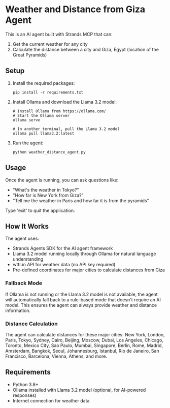 # Weather and Distance from Giza Agent

This is an AI agent built with Strands MCP that can:
1. Get the current weather for any city
2. Calculate the distance between a city and Giza, Egypt (location of the Great Pyramids)

## Setup

1. Install the required packages:
   ```
   pip install -r requirements.txt
   ```

2. Install Ollama and download the Llama 3.2 model:
   ```
   # Install Ollama from https://ollama.com/
   # Start the Ollama server
   ollama serve
   
   # In another terminal, pull the Llama 3.2 model
   ollama pull llama3.2:latest
   ```

3. Run the agent:
   ```
   python weather_distance_agent.py
   ```

## Usage

Once the agent is running, you can ask questions like:
- "What's the weather in Tokyo?"
- "How far is New York from Giza?"
- "Tell me the weather in Paris and how far it is from the pyramids"

Type 'exit' to quit the application.

## How It Works

The agent uses:
- Strands Agents SDK for the AI agent framework
- Llama 3.2 model running locally through Ollama for natural language understanding
- wttr.in API for weather data (no API key required)
- Pre-defined coordinates for major cities to calculate distances from Giza

### Fallback Mode

If Ollama is not running or the Llama 3.2 model is not available, the agent will automatically fall back to a rule-based mode that doesn't require an AI model. This ensures the agent can always provide weather and distance information.

### Distance Calculation

The agent can calculate distances for these major cities:
New York, London, Paris, Tokyo, Sydney, Cairo, Beijing, Moscow, Dubai, Los Angeles, Chicago, Toronto, Mexico City, Sao Paulo, Mumbai, Singapore, Berlin, Rome, Madrid, Amsterdam, Bangkok, Seoul, Johannesburg, Istanbul, Rio de Janeiro, San Francisco, Barcelona, Vienna, Athens, and more.

## Requirements

- Python 3.8+
- Ollama installed with Llama 3.2 model (optional, for AI-powered responses)
- Internet connection for weather data
